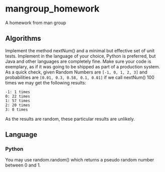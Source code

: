 # mangroup_homework
A homework from man group

## Algorithms

Implement the method nextNum() and a minimal but effective set of unit tests. Implement in the language of your choice, Python is preferred, but Java and other languages are completely fine. Make sure your code is exemplary, as if it was going to be shipped as part of a production system.
As a quick check, given Random Numbers are `[-1, 0, 1, 2, 3]` and probabilities are `[0.01, 0.3, 0.58, 0.1, 0.01]` if we call nextNum() 100 times we may get the following results: 
```
-1: 1 times
0: 22 times 
1: 57 times 
2: 20 times 
3: 0 times
```
As the results are random, these particular results are unlikely.

## Language

### Python

You may use random.random() which returns a pseudo random number between 0 and 1.
